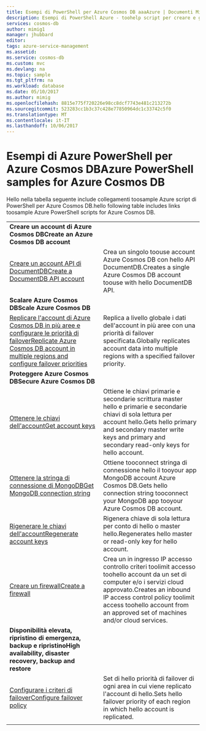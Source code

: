 ```yaml
---
title: Esempi di PowerShell per Azure Cosmos DB aaaAzure | Documenti Microsoft
description: Esempi di PowerShell Azure - toohelp script per creare e gestire gli account di Azure Cosmos DB.
services: cosmos-db
author: mimig1
manager: jhubbard
editor: 
tags: azure-service-management
ms.assetid: 
ms.service: cosmos-db
ms.custom: mvc
ms.devlang: na
ms.topic: sample
ms.tgt_pltfrm: na
ms.workload: database
ms.date: 05/10/2017
ms.author: mimig
ms.openlocfilehash: 8815e775f720226e98cc8dcf7743e481c213272b
ms.sourcegitcommit: 523283cc1b3c37c428e77850964dc1c33742c5f0
ms.translationtype: MT
ms.contentlocale: it-IT
ms.lasthandoff: 10/06/2017
---
```

# <a name="azure-powershell-samples-for-azure-cosmos-db"></a><span data-ttu-id="b452d-103">Esempi di Azure PowerShell per Azure Cosmos DB</span><span class="sxs-lookup"><span data-stu-id="b452d-103">Azure PowerShell samples for Azure Cosmos DB</span></span>

<span data-ttu-id="b452d-104">Hello nella tabella seguente include collegamenti toosample Azure script di PowerShell per Azure Cosmos DB.</span><span class="sxs-lookup"><span data-stu-id="b452d-104">hello following table includes links toosample Azure PowerShell scripts for Azure Cosmos DB.</span></span>

| |  |
|---|---|
|<span data-ttu-id="b452d-105">**Creare un account di Azure Cosmos DB**</span><span class="sxs-lookup"><span data-stu-id="b452d-105">**Create an Azure Cosmos DB account**</span></span>||
|[<span data-ttu-id="b452d-106">Creare un account API di DocumentDB</span><span class="sxs-lookup"><span data-stu-id="b452d-106">Create a DocumentDB API account</span></span>](scripts/create-database-account-powershell.md?toc=%2fpowershell%2fmodule%2ftoc.json)| <span data-ttu-id="b452d-107">Crea un singolo toouse account Azure Cosmos DB con hello API DocumentDB.</span><span class="sxs-lookup"><span data-stu-id="b452d-107">Creates a single Azure Cosmos DB account toouse with hello DocumentDB API.</span></span> |
|<span data-ttu-id="b452d-108">**Scalare Azure Cosmos DB**</span><span class="sxs-lookup"><span data-stu-id="b452d-108">**Scale Azure Cosmos DB**</span></span>||
|[<span data-ttu-id="b452d-109">Replicare l'account di Azure Cosmos DB in più aree e configurare le priorità di failover</span><span class="sxs-lookup"><span data-stu-id="b452d-109">Replicate Azure Cosmos DB account in multiple regions and configure failover priorities</span></span>](scripts/scale-multiregion-powershell.md?toc=%2fpowershell%2fmodule%2ftoc.json)|<span data-ttu-id="b452d-110">Replica a livello globale i dati dell'account in più aree con una priorità di failover specificata.</span><span class="sxs-lookup"><span data-stu-id="b452d-110">Globally replicates account data into multiple regions with a specified failover priority.</span></span>|
|<span data-ttu-id="b452d-111">**Proteggere Azure Cosmos DB**</span><span class="sxs-lookup"><span data-stu-id="b452d-111">**Secure Azure Cosmos DB**</span></span>||
| [<span data-ttu-id="b452d-112">Ottenere le chiavi dell'account</span><span class="sxs-lookup"><span data-stu-id="b452d-112">Get account keys</span></span>](scripts/secure-get-account-key-powershell.md?toc=%2fpowershell%2fmodule%2ftoc.json) | <span data-ttu-id="b452d-113">Ottiene le chiavi primarie e secondarie scrittura master hello e primarie e secondarie chiavi di sola lettura per account hello.</span><span class="sxs-lookup"><span data-stu-id="b452d-113">Gets hello primary and secondary master write keys and primary and secondary read-only keys for hello account.</span></span>|
| [<span data-ttu-id="b452d-114">Ottenere la stringa di connessione di MongoDB</span><span class="sxs-lookup"><span data-stu-id="b452d-114">Get MongoDB connection string</span></span>](scripts/secure-mongo-connection-string-powershell.md?toc=%2fpowershell%2fmodule%2ftoc.json) | <span data-ttu-id="b452d-115">Ottiene tooconnect stringa di connessione hello il tooyour app MongoDB account Azure Cosmos DB.</span><span class="sxs-lookup"><span data-stu-id="b452d-115">Gets hello connection string tooconnect your MongoDB app tooyour Azure Cosmos DB account.</span></span>|
|[<span data-ttu-id="b452d-116">Rigenerare le chiavi dell'account</span><span class="sxs-lookup"><span data-stu-id="b452d-116">Regenerate account keys</span></span>](scripts/secure-regenerate-key-powershell.md?toc=%2fpowershell%2fmodule%2ftoc.json)|<span data-ttu-id="b452d-117">Rigenera chiave di sola lettura per conto di hello o master hello.</span><span class="sxs-lookup"><span data-stu-id="b452d-117">Regenerates hello master or read-only key for hello account.</span></span>|
|[<span data-ttu-id="b452d-118">Creare un firewall</span><span class="sxs-lookup"><span data-stu-id="b452d-118">Create a firewall</span></span>](scripts/create-firewall-powershell.md?toc=%2fpowershell%2fmodule%2ftoc.json)| <span data-ttu-id="b452d-119">Crea un in ingresso IP accesso controllo criteri toolimit accesso toohello account da un set di computer e/o i servizi cloud approvato.</span><span class="sxs-lookup"><span data-stu-id="b452d-119">Creates an inbound IP access control policy toolimit access toohello account from an approved set of machines and/or cloud services.</span></span>|
|<span data-ttu-id="b452d-120">**Disponibilità elevata, ripristino di emergenza, backup e ripristino**</span><span class="sxs-lookup"><span data-stu-id="b452d-120">**High availability, disaster recovery, backup and restore**</span></span>||
|[<span data-ttu-id="b452d-121">Configurare i criteri di failover</span><span class="sxs-lookup"><span data-stu-id="b452d-121">Configure failover policy</span></span>](scripts/ha-failover-policy-powershell.md?toc=%2fpowershell%2fmodule%2ftoc.json)|<span data-ttu-id="b452d-122">Set di hello priorità di failover di ogni area in cui viene replicato l'account di hello.</span><span class="sxs-lookup"><span data-stu-id="b452d-122">Sets hello failover priority of each region in which hello account is replicated.</span></span>|
|||